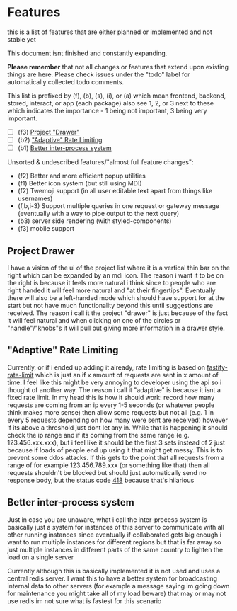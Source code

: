 # Features
this is a list of features that are either planned or implemented and not stable yet

This document isnt finished and constantly expanding.

**Please remember** that not all changes or features that extend upon existing things are here. Please check issues under the "todo" label for automatically collected todo comments.

This list is prefixed by (f), (b), (s), (i), or (a) which mean frontend, backend, stored, interact, or app (each package) also see 1, 2, or 3 next to these which indicates the importance - 1 being not important, 3 being very important.

 - [ ] (f3) [Project "Drawer"](#project-drawer)
 - [ ] (b2) ["Adaptive" Rate Limiting](#adaptive-rate-limiting)
 - [ ] (b1) [Better inter-process system](#better-inter-process-system)

Unsorted & undescribed features/"almost full feature changes":

 - (f2) Better and more efficient popup utilities
 - (f1) Better icon system (but still using MDI)
 - (f2) Twemoji support (in all user editable text apart from things like usernames)
 - (f,b,i-3) Support multiple queries in one request or gateway message (eventually with a way to pipe output to the next query)
 - (b3) server side rendering (with styled-components)
 - (f3) mobile support

## Project Drawer
I have a vision of the ui of the project list where it is a vertical thin bar on the right which can be expanded by an mdi icon. The reason i want it to be on the right is because it feels more natural i think since to people who are right handed it will feel more natural and "at their fingertips". Eventually there will also be a left-handed mode which should have support for at the start but not have much functionality beyond this until suggestions are received.
The reason i call it the project "drawer" is just because of the fact it will feel natural and when clicking on one of the circles or "handle"/"knobs"s it will pull out giving more information in a drawer style.

## "Adaptive" Rate Limiting
Currently, or if i ended up adding it already, rate limiting is based on [fastify-rate-limit](https://github.com/fastify/fastify-rate-limit) which is just an if x amount of requests are sent in x amount of time. I feel like this might be very annoying to developer using the api so i thought of another way.
The reason i call it "adaptive" is because it isnt a fixed rate limit. In my head this is how it should work: record how many requests are coming from an ip every 1-5 seconds (or whatever people think makes more sense) then allow some requests but not all (e.g. 1 in every 5 requests depending on how many were sent are received) however if its above a threshold just dont let any in. While that is happening it should check the ip range and if its coming from the same range (e.g. 123.456.xxx.xxx), but i feel like it should be the first 3 sets instead of 2 just because if loads of people end up using it that might get messy. This is to prevent some ddos attacks. If this gets to the point that all requests from a range of for example 123.456.789.xxx (or something like that) then all requests shouldn't be blocked but should just automatically send no response body, but the status code [418](https://github.com/fastify/fastify-rate-limit) because that's hilarious

## Better inter-process system
Just in case you are unaware, what i call the inter-process system is basically just a system for instances of this server to communicate with all other running instances since eventually if collaborated gets big enough i want to run multiple instances for different regions but that is far away so just multiple instances in different parts of the same country to lighten the load on a single server

Currently although this is basically implemented it is not used and uses a central redis server. I want this to have a better system for broadcasting internal data to other servers (for example a message saying im going down for maintenance you might take all of my load beware) that may or may not use redis im not sure what is fastest for this scenario
